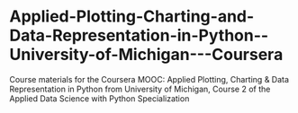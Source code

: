 # Applied-Plotting-Charting-and-Data-Representation-in-Python--University-of-Michigan---Coursera
Course materials for the Coursera MOOC: Applied Plotting, Charting &amp; Data Representation in Python from University of Michigan, Course 2 of the Applied Data Science with Python Specialization
